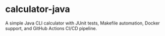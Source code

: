 # calculator-java
A simple Java CLI calculator with JUnit tests, Makefile automation, Docker support, and GitHub Actions CI/CD pipeline.
